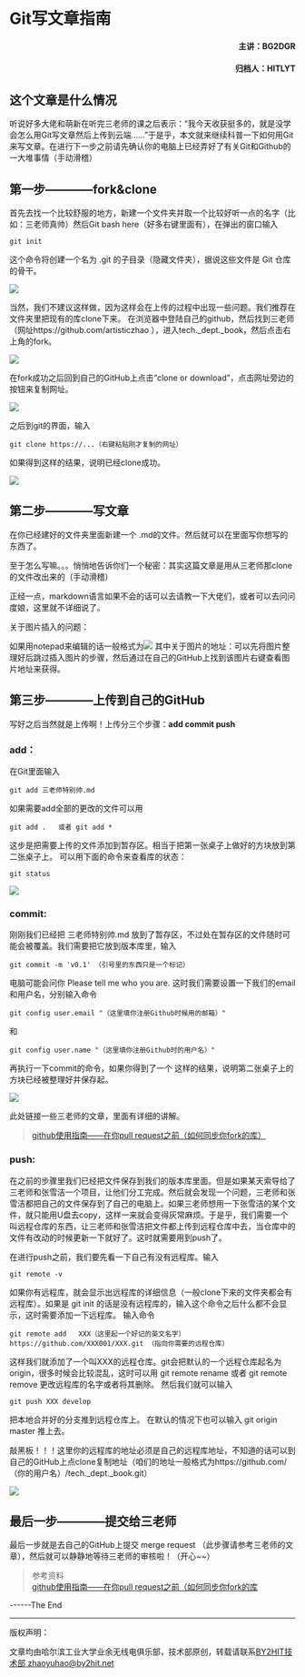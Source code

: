 # Git写文章指南
#### <p align="right"> 主讲：BG2DGR</p>
#### <p align="right"> 归档人：HITLYT</p>
## 这个文章是什么情况
听说好多大佬和萌新在听完三老师的课之后表示：“我今天收获挺多的，就是没学会怎么用Git写文章然后上传到云端……”于是乎，本文就来继续科普一下如何用Git来写文章。在进行下一步之前请先确认你的电脑上已经弄好了有关Git和Github的一大堆事情（手动滑稽）

## 第一步————fork&clone
首先去找一个比较舒服的地方，新建一个文件夹并取一个比较好听一点的名字（比如：三老师真帅）然后Git bash here（好多右键里面有），在弹出的窗口输入 
```
git init 
```
这个命令将创建一个名为 .git 的子目录（隐藏文件夹），据说这些文件是 Git 仓库的骨干。

![](gitbook_use/00.png)

当然，我们不建议这样做，因为这样会在上传的过程中出现一些问题。我们推荐在文件夹里把现有的库clone下来。
在浏览器中登陆自己的github，然后找到三老师（网址https://github.com/artisticzhao ），进入tech._dept._book，然后点击右上角的fork。

![](gitbook_use/01.png)  

在fork成功之后回到自己的GitHub上点击“clone or download”，点击网址旁边的按钮来复制网址。

![](gitbook_use/02.png) 
 
之后到git的界面，输入
```
git clone https://...（右键粘贴刚才复制的网址）
```
如果得到这样的结果，说明已经clone成功。

![](gitbook_use/03.png)  

## 第二步————写文章
在你已经建好的文件夹里面新建一个 .md的文件。然后就可以在里面写你想写的东西了。

至于怎么写嘛。。。悄悄地告诉你们一个秘密：其实这篇文章是用从三老师那clone的文件改出来的（手动滑稽）

正经一点，markdown语言如果不会的话可以去请教一下大佬们，或者可以去问问度娘，这里就不详细说了。


关于图片插入的问题：

如果用notepad来编辑的话一般格式为![](gitbook_use/07.png)
其中关于图片的地址：可以先将图片整理好后跳过插入图片的步骤，然后通过在自己的GitHub上找到该图片右键查看图片地址来获得。

## 第三步————上传到自己的GitHub
写好之后当然就是上传啊！上传分三个步骤：**add commit push**

### add：

在Git里面输入
```
git add 三老师特别帅.md
```

如果需要add全部的更改的文件可以用
```
git add .   或者 git add *
```
这步是把需要上传的文件添加到暂存区。相当于把第一张桌子上做好的方块放到第二张桌子上。
可以用下面的命令来查看库的状态：
```
git status
```

![](gitbook_use/04.png)  

### commit:

刚刚我们已经把 三老师特别帅.md 放到了暂存区，不过处在暂存区的文件随时可能会被覆盖。我们需要把它放到版本库里，输入
```
git commit -m 'v0.1' （引号里的东西只是一个标记）
```
电脑可能会问你 Please tell me who you are. 
这时我们需要设置一下我们的email和用户名，分别输入命令
```
git config user.email "（这里填你注册Github时候用的邮箱）"
```
和
```
git config user.name "（这里填你注册Github时的用户名）"
```
再执行一下commit的命令，如果你得到了一个 这样的结果，说明第二张桌子上的方块已经被整理好并保存起。

![](gitbook_use/05.png)  

此处链接一些三老师的文章，里面有详细的讲解。
>[github使用指南——在你pull request之前（如何同步你fork的库）](https://github.com/BY2HIT/books.by2hit.net/blob/master/git_book_use/gitbook_fork_sync.md)

### push:

在之前的步骤里我们已经把文件保存到我们的版本库里面。但是如果某天索导给了三老师和张雪洁一个项目，让他们分工完成。然后就会发现一个问题，三老师和张雪洁都把自己的文件保存到了自己的电脑上。如果三老师想用一下张雪洁的某个文件，就只能用U盘去copy，这样一来就会变得灰常麻烦。于是乎，我们需要一个叫远程仓库的东西，让三老师和张雪洁把文件都上传到远程仓库中去，当仓库中的文件有改动的时候更新一下就好了。这时就需要用到push了。

在进行push之前，我们要先看一下自己有没有远程库。输入
```
git remote -v 
```
如果你有远程库，就会显示出远程库的详细信息（一般clone下来的文件夹都会有远程库）。如果是 git init 的话是没有远程库的，输入这个命令之后什么都不会显示，这时需要添加一下远程库。
输入命令
```
git remote add   XXX（这里起一个好记的英文名字） https://github.com/XXX001/XXX.git （指向你需要的远程仓库）
```
这样我们就添加了一个叫XXX的远程仓库。git会把默认的一个远程仓库起名为origin，很多时候会比较混乱，这时可以用 git remote rename 或者 git remote remove 更改远程库的名字或者将其删除。
然后我们就可以输入
```
git push XXX develop
```
把本地合并好的分支推到远程仓库上。
在默认的情况下也可以输入 git origin master 推上去。

敲黑板！！！这里你的远程库的地址必须是自己的远程库地址，不知道的话可以到自己的GitHub上点clone复制地址（咱们的地址一般格式为https://github.com/（你的用户名）/tech._dept._book.git）

![](gitbook_use/06.png)  


## 最后一步————提交给三老师
最后一步就是去自己的GitHub上提交 merge request （此步骤请参考三老师的文章），然后就可以静静地等待三老师的审核啦！（开心~~）
>参考资料  
>[github使用指南——在你pull request之前（如何同步你fork的库](gitbook_fork_sync.md)


------The End


----
版权声明：

文章均由哈尔滨工业大学业余无线电俱乐部，技术部原创，转载请联系[BY2HIT技术部 zhaoyuhao@by2hit.net](zhaoyuhao@by2hit.net)
